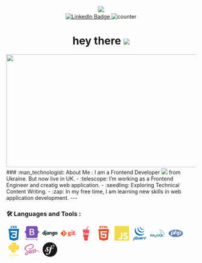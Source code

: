 <div id="header" align="center">
  <img src="https://media.giphy.com/media/M9gbBd9nbDrOTu1Mqx/giphy.gif" width="100"/>
</div>
<div id="badges" align="center">
  <a href="https://www.linkedin.com/in/yevgen-vasilyev-686929165/">
    <img src="https://img.shields.io/badge/LinkedIn-blue?style=for-the-badge&logo=linkedin&logoColor=white" alt="LinkedIn Badge"/>
  </a>
  <img src="https://komarev.com/ghpvc/?username=VasJeni&style=flat-square&color=blue" alt="counter"/>
</div>
<h1 align="center">
  hey there
  <img src="https://media.giphy.com/media/hvRJCLFzcasrR4ia7z/giphy.gif" width="30px"/>
</h1>
<div align="center">
  <img src="https://media.giphy.com/media/dWesBcTLavkZuG35MI/giphy.gif" width="600" height="300"/>
</div>
### :man_technologist: About Me :
I am a Frontend Developer <img src="https://media.giphy.com/media/WUlplcMpOCEmTGBtBW/giphy.gif" width="30"> from Ukraine. But now live in UK.
- :telescope: I’m working as a Frontend Engineer and creatig web application.
- :seedling: Exploring Technical Content Writing.
- :zap: In my free time, I am learning new skills in web application development.
---

### :hammer_and_wrench: Languages and Tools :
<div>
  <img src="https://github.com/devicons/devicon/blob/master/icons/css3/css3-plain-wordmark.svg" alt="CSS3" title="CSS3" width="40" height="40"/>&nbsp;
  <img src="https://github.com/devicons/devicon/blob/master/icons/bootstrap/bootstrap-plain-wordmark.svg" alt="Bootstrap" title="bootstrap" width="40" height="40"/>&nbsp;
  <img src="https://github.com/devicons/devicon/blob/master/icons/django/django-plain-wordmark.svg" alt="django" title="django" width="40" height="40"/>&nbsp;
  <img src="https://github.com/devicons/devicon/blob/master/icons/git/git-plain-wordmark.svg" alt="GIT" title="GIT" width="40" height="40"/>&nbsp;
  <img src="https://github.com/devicons/devicon/blob/master/icons/gulp/gulp-plain.svg" alt="GULP" title="GULP" width="40" height="40"/>&nbsp;
  <img src="https://github.com/devicons/devicon/blob/master/icons/html5/html5-plain-wordmark.svg" alt="HTML5" title="HTML5" width="40" height="40"/>&nbsp;
  <img src="https://github.com/devicons/devicon/blob/master/icons/javascript/javascript-plain.svg" alt="JavaScript" title="JavaScript" width="40" height="40"/>&nbsp;
  <img src="https://github.com/devicons/devicon/blob/master/icons/jquery/jquery-plain-wordmark.svg" alt="jquery" title="jquery" width="40" height="40"/>&nbsp;
  <img src="https://github.com/devicons/devicon/blob/master/icons/mysql/mysql-plain-wordmark.svg" alt="MySQL" title="MySQL" width="40" height="40"/>&nbsp;
  <img src="https://github.com/devicons/devicon/blob/master/icons/php/php-plain.svg" alt="php" title="php" width="40" height="40"/>&nbsp;
  <img src="https://github.com/devicons/devicon/blob/master/icons/python/python-plain-wordmark.svg" alt="python" title="python" width="40" height="40"/>&nbsp;
  <img src="https://github.com/devicons/devicon/blob/master/icons/sass/sass-original.svg" alt="sass" title="sass" width="40" height="40"/>&nbsp;
  <img src="https://github.com/devicons/devicon/blob/master/icons/symfony/symfony-original.svg" alt="symfony" title="symfony" width="40" height="40"/>&nbsp;
 
</div>
